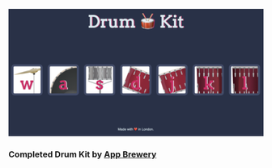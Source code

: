 ![Drum Kit Preview](assets/drum-kit-preview.png)
### Completed Drum Kit by [App Brewery](https://appbrewery.com/)
